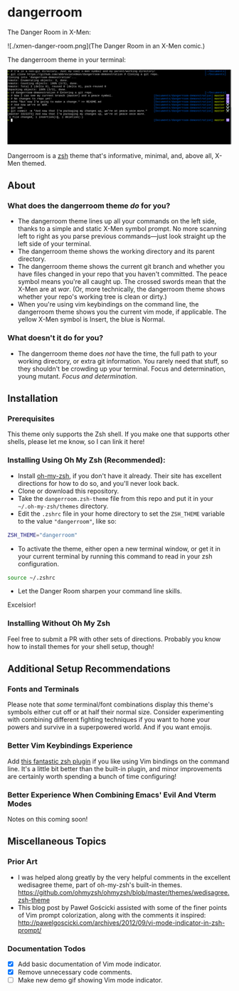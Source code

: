 # dangerroom

The Danger Room in X-Men:

![./xmen-danger-room.png](The Danger Room in an X-Men comic.)

The dangerroom theme in your terminal:

![A pictorial demonstration of dangerroom usage.](./dangerroom-demo.png "Pretty cool, huh.")

Dangerroom is a [zsh][zsh] theme that's informative, minimal, and, above all, X-Men themed.

## About

### What does the dangerroom theme _do_ for you?

- The dangerroom theme lines up all your commands on the left side, thanks to a simple and static X-Men symbol prompt. No more scanning left to right as you parse previous commands—just look straight up the left side of your terminal.
- The dangerroom theme shows the working directory and its parent directory.
- The dangerroom theme shows the current git branch and whether you have files changed in your repo that you haven't committed. The peace symbol means you're all caught up. The crossed swords mean that the X-Men are at _war_. (Or, more technically, the dangerroom theme shows whether your repo's working tree is clean or dirty.)
- When you're using vim keybindings on the command line, the dangerroom theme shows you the current vim mode, if applicable. The yellow X-Men symbol is Insert, the blue is Normal.

### What doesn't it do for you?

- The dangerroom theme does _not_ have the time, the full path to your working directory, or extra git information. You rarely need that stuff, so they shouldn't be crowding up your terminal. Focus and determination, young mutant. _Focus and determination_.

## Installation

### Prerequisites

This theme only supports the Zsh shell. If you make one that supports other shells, please let me know, so I can link it here!

### Installing Using Oh My Zsh (Recommended):

- Install [oh-my-zsh][oh-my-zsh], if you don't have it already. Their site has excellent directions for how to do so, and you'll never look back.
- Clone or download this repository.
- Take the `dangerroom.zsh-theme` file from this repo and put it in your `~/.oh-my-zsh/themes` directory.
- Edit the `.zshrc` file in your home directory to set the `ZSH_THEME` variable to the value `"dangerroom"`, like so:

```sh
ZSH_THEME="dangerroom"
```

- To activate the theme, either open a new terminal window, or get it in your current terminal by running this command to read in your zsh configuration.

```sh
source ~/.zshrc
```

- Let the Danger Room sharpen your command line skills.

Excelsior!

### Installing Without Oh My Zsh

Feel free to submit a PR with other sets of directions. Probably you know how to install themes for your shell setup, though!

## Additional Setup Recommendations

### Fonts and Terminals

Please note that _some_ terminal/font combinations display this theme's symbols either cut off or at half their normal size. Consider experimenting with combining different fighting techniques if you want to hone your powers and survive in a superpowered world. And if you want emojis.

### Better Vim Keybindings Experience

Add [this fantastic zsh plugin](https://github.com/softmoth/zsh-vim-mode) if you like using Vim bindings on the command line. It's a little bit better than the built-in plugin, and minor improvements are certainly worth spending a bunch of time configuring!

### Better Experience When Combining Emacs' Evil And Vterm Modes

Notes on this coming soon!

## Miscellaneous Topics

### Prior Art

- I was helped along greatly by the very helpful comments in the excellent wedisagree theme, part of oh-my-zsh's built-in themes. https://github.com/ohmyzsh/ohmyzsh/blob/master/themes/wedisagree.zsh-theme
- This blog post by Paweł Gościcki assisted with some of the finer points of Vim prompt colorization, along with the comments it inspired: http://pawelgoscicki.com/archives/2012/09/vi-mode-indicator-in-zsh-prompt/

### Documentation Todos

- [x] Add basic documentation of Vim mode indicator.
- [x] Remove unnecessary code comments.
- [ ] Make new demo gif showing Vim mode indicator.

[oh-my-zsh]: https://github.com/robbyrussell/oh-my-zsh
[zsh]: https://zsh.sourceforge.io/
